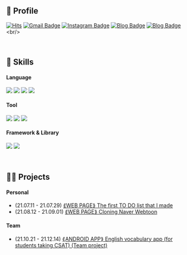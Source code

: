 ## 👀 Profile 
[![Hits](https://hits.seeyoufarm.com/api/count/incr/badge.svg?url=https%3A%2F%2Fgithub.com%2Fleesiha&count_bg=%23FFD5D5&title_bg=%23FF7575&icon=&icon_color=%23E7E7E7&title=VISIT&edge_flat=false)](https://hits.seeyoufarm.com)
[![Gmail Badge](https://img.shields.io/badge/Gmail-d14836?style=flat-square&logo=Gmail&logoColor=white&link=mailto:mlice1030@gmail.com)](mailto:mlice1030@gmail.com)
[![Instagram Badge](https://img.shields.io/badge/-Instagram-dd2a7b?style=flat-square&logo=instagram&logoColor=white&link=https://www.instagram.com/1eesiha/)](https://www.instagram.com/1eesiha/) 
[![Blog Badge](http://img.shields.io/badge/NaverBlog-5AC366?style=flat-square&logo=GitHub%20Sponsors&logoColor=white)](https://blog.naver.com/mlice1030)
[![Blog Badge](http://img.shields.io/badge/KakaoBlog-000000?style=flat-square&logo=GitHub%20Sponsors&logoColor=white)]([https://blog.naver.com/mlice1030](https://just-code.tistory.com/))
<br/>

<!--
#### 🔭 I’m currently working on ...<br/> 
#### 🌱 I’m currently learning ...<br/>
#### 👯 I’m looking to collaborate on ...
-->
<br>

## 💪 Skills

#### Language
<p>
  <img src="https://img.shields.io/badge/C-A8B9CC?style=flat-square&logo=c&logoColor=black"/>
  <img src="https://img.shields.io/badge/Java-007396?style=flat-square&logo=Java&logoColor=white"/>
  <img src="https://img.shields.io/badge/JavaScript-F7DF1E?style=flat-square&logo=JavaScript&logoColor=black"/>
  <img src="https://img.shields.io/badge/Python-3776AB?style=flat-square&logo=python&logoColor=white"/>
</p>

#### Tool
<p>
  <img src="https://img.shields.io/badge/AndroidStudio-3DDC84?style=flat-square&logo=Android&logoColor=white"/>
  <img src="https://img.shields.io/badge/Firebase-FFCA28?style=flat-square&logo=Firebase&logoColor=black"/>
  <img src="https://img.shields.io/badge/Git-F05032?style=flat-square&logo=Git&logoColor=white"/>
</p>

#### Framework & Library
<p>
  <img src="https://img.shields.io/badge/React-61DAFB?style=flat-square&logo=React&logoColor=black"/>
  <img src="https://img.shields.io/badge/ReactNative-61DAFB?style=flat-square&logo=React&logoColor=black"/>
</p>

<br>

## 🤹‍♀️ Projects
#### Personal
- (21.07.11 - 21.07.29) [⟪WEB PAGE⟫ The first TO DO list that I made](https://github.com/leesiha/todo-list)
- (21.08.12 - 21.09.01) [⟪WEB PAGE⟫ Cloning Naver Webtoon](https://github.com/leesiha/naver-webtoon)
#### Team
- (21.10.21 - 21.12.14) [⟪ANDROID APP⟫ English vocabulary app (for students taking CSAT) (Team project)](https://github.com/leesiha/sosiji-team-project)


